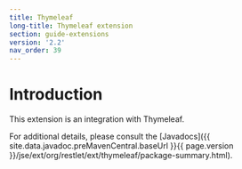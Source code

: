```yaml
---
title: Thymeleaf
long-title: Thymeleaf extension
section: guide-extensions
version: '2.2'
nav_order: 39
---
```

# Introduction

This extension is an integration with Thymeleaf.

For additional details, please consult the
[Javadocs]({{ site.data.javadoc.preMavenCentral.baseUrl }}{{ page.version }}/jse/ext/org/restlet/ext/thymeleaf/package-summary.html).
